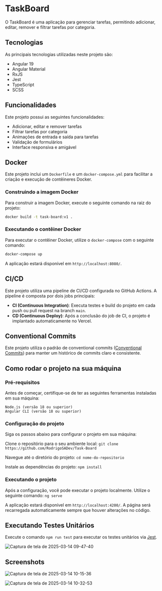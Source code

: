 # TaskBoard

O TaskBoard é uma aplicação para gerenciar tarefas, permitindo adicionar, editar, remover e filtrar tarefas por categoria.

## Tecnologias

As principais tecnologias utilizadas neste projeto são:

- Angular 19
- Angular Material
- RxJS
- Jest
- TypeScript
- SCSS

## Funcionalidades

Este projeto possui as seguintes funcionalidades:

- Adicionar, editar e remover tarefas
- Filtrar tarefas por categoria
- Animações de entrada e saída para tarefas
- Validação de formulários
- Interface responsiva e amigável

## Docker

Este projeto inclui um `Dockerfile` e um `docker-compose.yml` para facilitar a criação e execução de contêineres Docker.

### Construindo a imagem Docker

Para construir a imagem Docker, execute o seguinte comando na raiz do projeto:

```sh
docker build -t task-board:v1 .
```

### Executando o contêiner Docker

Para executar o contêiner Docker, utilize o `docker-compose` com o seguinte comando:

```sh
docker-compose up
```

A aplicação estará disponível em `http://localhost:8080/`.

## CI/CD

Este projeto utiliza uma pipeline de CI/CD configurada no GitHub Actions. A pipeline é composta por dois jobs principais:

- **CI (Continuous Integration)**: Executa testes e build do projeto em cada push ou pull request na branch `main`.
- **CD (Continuous Deploy)**: Após a conclusão do job de CI, o projeto é implantado automaticamente no Vercel.

## Conventional Commits

Este projeto utiliza o padrão de conventional commits ([Conventional Commits](https://www.conventionalcommits.org/)) para manter um histórico de commits claro e consistente.

## Como rodar o projeto na sua máquina

### Pré-requisitos

Antes de começar, certifique-se de ter as seguintes ferramentas instaladas em sua máquina:

    Node.js (versão 18 ou superior)
    Angular CLI (versão 18 ou superior)

### Configuração do projeto

Siga os passos abaixo para configurar o projeto em sua máquina:

Clone o repositório para o seu ambiente local: ```git clone https://github.com/RodrigoSADev/Task-Board```

Navegue até o diretório do projeto: ```cd nome-do-repositorio```

Instale as dependências do projeto: ```npm install```

### Executando o projeto

Após a configuração, você pode executar o projeto localmente. Utilize o seguinte comando: `ng serve`

A aplicação estará disponível em `http://localhost:4200/`. A página será recarregada automaticamente sempre que houver alterações no código.

## Executando Testes Unitários

Execute o comando `npm run test` para executar os testes unitários via [Jest](https://jestjs.io/pt-BR/).

![Captura de tela de 2025-03-14 09-47-40](https://github.com/user-attachments/assets/7c958d97-fe6a-4c24-ac6d-25fa9dd20507)

## Screenshots

![Captura de tela de 2025-03-14 10-15-36](https://github.com/user-attachments/assets/46022a14-f82c-4fe5-8a97-a2e8499a1f37)

![Captura de tela de 2025-03-14 10-32-53](https://github.com/user-attachments/assets/850d97c3-cb61-4325-9edd-c529979ebcfd)


